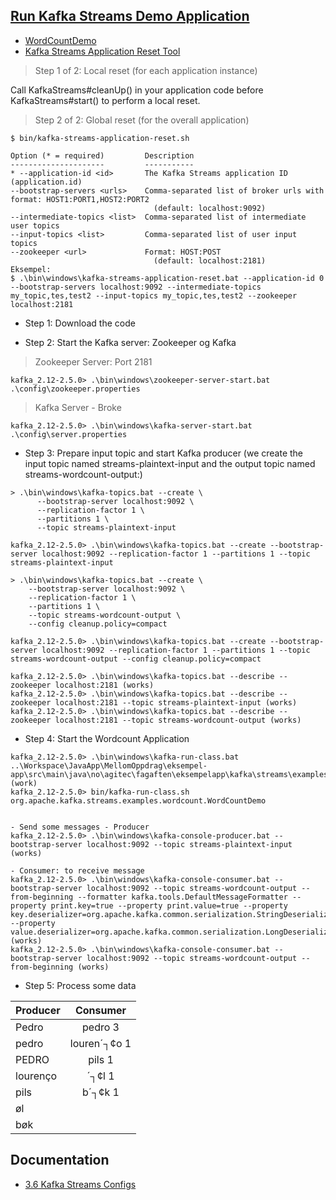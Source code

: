 ## [Run Kafka Streams Demo Application](https://kafka.apache.org/25/documentation/streams/quickstart)

- [WordCountDemo](https://github.com/apache/kafka/blob/2.5/streams/examples/src/main/java/org/apache/kafka/streams/examples/wordcount/WordCountDemo.java)
- [Kafka Streams Application Reset Tool](https://cwiki.apache.org/confluence/display/KAFKA/Kafka+Streams+Application+Reset+Tool)

> Step 1 of 2: Local reset (for each application instance)

Call KafkaStreams#cleanUp() in your application code before KafkaStreams#start() to perform a local reset.

> Step 2 of 2: Global reset (for the overall application)

```
$ bin/kafka-streams-application-reset.sh
 
Option (* = required)         Description
---------------------         -----------
* --application-id <id>       The Kafka Streams application ID (application.id)
--bootstrap-servers <urls>    Comma-separated list of broker urls with format: HOST1:PORT1,HOST2:PORT2
                                (default: localhost:9092)
--intermediate-topics <list>  Comma-separated list of intermediate user topics
--input-topics <list>         Comma-separated list of user input topics
--zookeeper <url>             Format: HOST:POST
                                (default: localhost:2181)
Eksempel:
$ .\bin\windows\kafka-streams-application-reset.bat --application-id 0 --bootstrap-servers localhost:9092 --intermediate-topics my_topic,tes,test2 --input-topics my_topic,tes,test2 --zookeeper localhost:2181

```

- Step 1: Download the code

- Step 2: Start the Kafka server: Zookeeper og Kafka

> Zookeeper Server: Port 2181

```
kafka_2.12-2.5.0> .\bin\windows\zookeeper-server-start.bat .\config\zookeeper.properties
```

> Kafka Server - Broke

```
kafka_2.12-2.5.0> .\bin\windows\kafka-server-start.bat .\config\server.properties
```

- Step 3: Prepare input topic and start Kafka producer (we create the input topic named streams-plaintext-input and the output topic named streams-wordcount-output:)

```
> .\bin\windows\kafka-topics.bat --create \
      --bootstrap-server localhost:9092 \
      --replication-factor 1 \
      --partitions 1 \
      --topic streams-plaintext-input

kafka_2.12-2.5.0> .\bin\windows\kafka-topics.bat --create --bootstrap-server localhost:9092 --replication-factor 1 --partitions 1 --topic streams-plaintext-input

> .\bin\windows\kafka-topics.bat --create \
    --bootstrap-server localhost:9092 \
    --replication-factor 1 \
    --partitions 1 \
    --topic streams-wordcount-output \
    --config cleanup.policy=compact

kafka_2.12-2.5.0> .\bin\windows\kafka-topics.bat --create --bootstrap-server localhost:9092 --replication-factor 1 --partitions 1 --topic streams-wordcount-output --config cleanup.policy=compact

kafka_2.12-2.5.0> .\bin\windows\kafka-topics.bat --describe --zookeeper localhost:2181 (works)
kafka_2.12-2.5.0> .\bin\windows\kafka-topics.bat --describe --zookeeper localhost:2181 --topic streams-plaintext-input (works)
kafka_2.12-2.5.0> .\bin\windows\kafka-topics.bat --describe --zookeeper localhost:2181 --topic streams-wordcount-output (works)
```

- Step 4: Start the Wordcount Application

```
kafka_2.12-2.5.0> .\bin\windows\kafka-run-class.bat  ..\Workspace\JavaApp\MellomOppdrag\eksempel-app\src\main\java\no\agitec\fagaften\eksempelapp\kafka\streams\examples\wordcount\WordCountDemo.java (work)
kafka_2.12-2.5.0> bin/kafka-run-class.sh org.apache.kafka.streams.examples.wordcount.WordCountDemo


- Send some messages - Producer
kafka_2.12-2.5.0> .\bin\windows\kafka-console-producer.bat --bootstrap-server localhost:9092 --topic streams-plaintext-input (works)

- Consumer: to receive message
kafka_2.12-2.5.0> .\bin\windows\kafka-console-consumer.bat --bootstrap-server localhost:9092 --topic streams-wordcount-output --from-beginning --formatter kafka.tools.DefaultMessageFormatter --property print.key=true --property print.value=true --property key.deserializer=org.apache.kafka.common.serialization.StringDeserializer --property value.deserializer=org.apache.kafka.common.serialization.LongDeserializer (works)
kafka_2.12-2.5.0> .\bin\windows\kafka-console-consumer.bat --bootstrap-server localhost:9092 --topic streams-wordcount-output --from-beginning (works)

```

- Step 5: Process some data

| Producer      | Consumer      |
| ------------- |:-------------:|
| Pedro         | pedro   3     |
| pedro         | louren´┐¢o      1      |
| PEDRO         | pils    1     |
| lourenço      | ´┐¢l    1     |
| pils          | b´┐¢k   1     |
| øl            |               |
| bøk           |               |

## Documentation
- [3.6 Kafka Streams Configs](https://kafka.apache.org/25/documentation/#streamsconfigs)